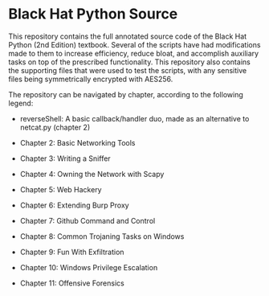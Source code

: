# Black Hat Python Source

This repository contains the full annotated source code of the Black Hat Python (2nd Edition) textbook. Several of the scripts have had modifications made to them to increase efficiency, reduce bloat, and accomplish auxiliary tasks on top of the prescribed functionality. This repository also contains the supporting files that were used to test the scripts, with any sensitive files being symmetrically encrypted with AES256.

The repository can be navigated by chapter, according to the following legend:

  - reverseShell: A basic callback/handler duo, made as an alternative to netcat.py (chapter 2)

  - Chapter 2: Basic Networking Tools

  - Chapter 3: Writing a Sniffer

  - Chapter 4: Owning the Network with Scapy

  - Chapter 5: Web Hackery

  - Chapter 6: Extending Burp Proxy

  - Chapter 7: Github Command and Control

  - Chapter 8: Common Trojaning Tasks on Windows

  - Chapter 9: Fun With Exfiltration

  - Chapter 10: Windows Privilege Escalation

  - Chapter 11: Offensive Forensics
